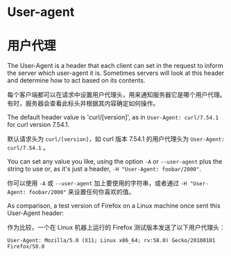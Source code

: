 # User-agent
# 用户代理

The User-Agent is a header that each client can set in the request to inform
the server which user-agent it is. Sometimes servers will look at this header
and determine how to act based on its contents.

每个客户端都可以在请求中设置用户代理头，用来通知服务器它是哪个用户代理。有时，服务器会查看此标头并根据其内容确定如何操作。

The default header value is 'curl/[version]', as in `User-Agent: curl/7.54.1`
for curl version 7.54.1.

默认请求头为 `curl/[version]`，如 curl 版本 7.54.1 的用户代理头为 `User-Agent: curl/7.54.1` 。
 
You can set any value you like, using the option `-A` or `--user-agent` plus
the string to use or, as it's just a header, `-H "User-Agent: foobar/2000"`.

你可以使用 `-A` 或 `--user-agent` 加上要使用的字符串，或者通过 `-H "User-Agent: foobar/2000"` 来设置任何你喜欢的值。

As comparison, a test version of Firefox on a Linux machine once sent this
User-Agent header:

作为比较，一个在 Linux 机器上运行的 Firefox 测试版本发送了以下用户代理头：

`User-Agent: Mozilla/5.0 (X11; Linux x86_64; rv:58.0) Gecko/20100101 Firefox/58.0`
